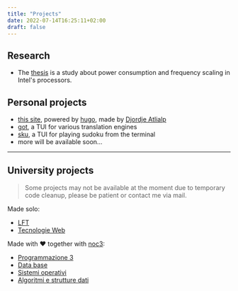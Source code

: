 ```yaml
---
title: "Projects"
date: 2022-07-14T16:25:11+02:00
draft: false
---
```


## Research

- The [thesis](/thesis) is a study about power consumption and frequency scaling in Intel's processors.


## Personal projects

- [this site](https://github.com/fedeztk/fedeztk.github.io), powered by [hugo](http://gohugo.io),
    made by [Djordje Atlialp](https://github.com/rhazdon)
- [got](https://github.com/fedeztk/got), a TUI for various translation engines
- [sku](https://github.com/fedeztk/sku), a TUI for playing sudoku from the terminal
- more will be available soon...

---

## University projects

> Some projects may not be available at the moment due to temporary code cleanup, please be patient or contact me via mail.

Made solo:

- [LFT](https://github.com/fedeztk/LFT)
- [Tecnologie Web](https://github.com/fedeztk/Tweb)

Made with  ♥  together with [noc3](https://github.com/NOC3):

- [Programmazione 3](https://github.com/NOC3/ProgIII)
- [Data base](https://github.com/fedeztk/DataBase/)
- [Sistemi operativi](https://github.com/NOC3/Progetto-Sistemi-Operativi-2019-2020)
- [Algoritmi e strutture dati](https://github.com/NOC3/Progetto-Algoritmi-e-Strutture-Dati-2019-2020)
